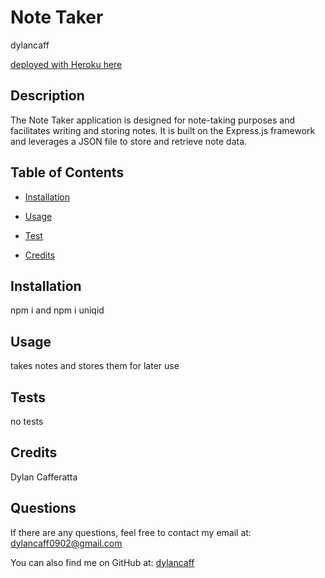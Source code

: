 # Note Taker
  


dylancaff

[deployed with Heroku here](https://note-taker442.herokuapp.com/)

## Description 

The Note Taker application is designed for note-taking purposes and facilitates writing and storing notes. It is built on the Express.js framework and leverages a JSON file to store and retrieve note data.

## Table of Contents 

- [Installation](#installation-)

- [Usage](#info-)



- [Test](#tests-)

- [Credits](#contributing-)

## Installation 


npm i and npm i uniqid


## Usage 

takes notes and stores them for later use
 





## Tests 


no tests


## Credits 


Dylan Cafferatta


## Questions 


If there are any questions, feel free to contact my email at: dylancaff0902@gmail.com


You can also find me on GitHub at: [dylancaff](https://www.github.com/dylancaff)

 